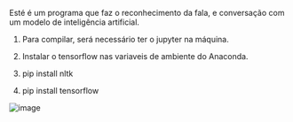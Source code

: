 Esté é um programa que faz o reconhecimento da fala, e conversação com um modelo de inteligência artificial.

1. Para compilar, será necessário ter o jupyter na máquina.

2. Instalar o tensorflow nas variaveis de ambiente do Anaconda.

3. pip install nltk

4. pip install tensorflow

![image](https://user-images.githubusercontent.com/71864649/209120489-85022fdc-e7d9-4974-af65-83733141f5f1.png)

